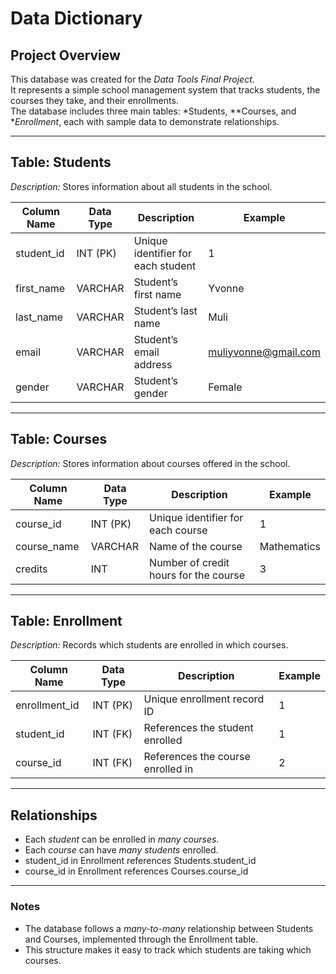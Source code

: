 # Data Dictionary

## Project Overview
This database was created for the *Data Tools Final Project*.  
It represents a simple school management system that tracks students, the courses they take, and their enrollments.  
The database includes three main tables: *Students, **Courses, and **Enrollment*, each with sample data to demonstrate relationships.

---

## Table: Students
*Description:* Stores information about all students in the school.

| Column Name | Data Type | Description | Example |
|--------------|------------|--------------|----------|
| student_id | INT (PK) | Unique identifier for each student | 1 |
| first_name | VARCHAR | Student’s first name | Yvonne |
| last_name | VARCHAR | Student’s last name | Muli |
| email | VARCHAR | Student’s email address | muliyvonne@gmail.com |
| gender | VARCHAR | Student’s gender | Female |

---

## Table: Courses
*Description:* Stores information about courses offered in the school.

| Column Name | Data Type | Description | Example |
|--------------|------------|--------------|----------|
| course_id | INT (PK) | Unique identifier for each course | 1 |
| course_name | VARCHAR | Name of the course | Mathematics |
| credits | INT | Number of credit hours for the course | 3 |

---

## Table: Enrollment
*Description:* Records which students are enrolled in which courses.

| Column Name | Data Type | Description | Example |
|--------------|------------|--------------|----------|
| enrollment_id | INT (PK) | Unique enrollment record ID | 1 |
| student_id | INT (FK) | References the student enrolled | 1 |
| course_id | INT (FK) | References the course enrolled in | 2 |

---

## Relationships
- Each *student* can be enrolled in *many courses*.  
- Each *course* can have *many students* enrolled.  
- student_id in Enrollment references Students.student_id  
- course_id in Enrollment references Courses.course_id

---

### Notes
- The database follows a *many-to-many* relationship between Students and Courses, implemented through the Enrollment table.  
- This structure makes it easy to track which students are taking which courses.
